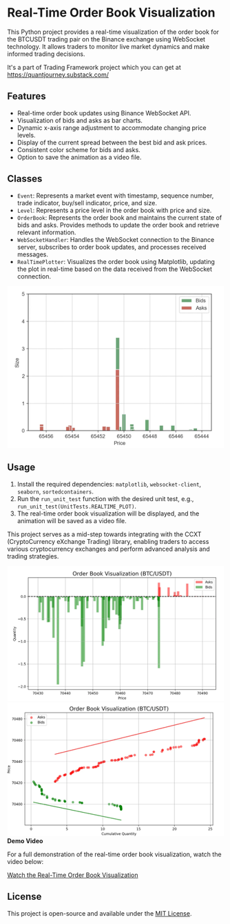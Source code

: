 # Real-Time Order Book Visualization

This Python project provides a real-time visualization of the order book for the BTCUSDT trading pair on the Binance exchange using WebSocket technology. It allows traders to monitor live market dynamics and make informed trading decisions.

It's a part of Trading Framework project which you can get at https://quantjourney.substack.com/

## Features

- Real-time order book updates using Binance WebSocket API.
- Visualization of bids and asks as bar charts.
- Dynamic x-axis range adjustment to accommodate changing price levels.
- Display of the current spread between the best bid and ask prices.
- Consistent color scheme for bids and asks.
- Option to save the animation as a video file.

## Classes

- `Event`: Represents a market event with timestamp, sequence number, trade indicator, buy/sell indicator, price, and size.
- `Level`: Represents a price level in the order book with price and size.
- `OrderBook`: Represents the order book and maintains the current state of bids and asks. Provides methods to update the order book and retrieve relevant information.
- `WebSocketHandler`: Handles the WebSocket connection to the Binance server, subscribes to order book updates, and processes received messages.
- `RealTimePlotter`: Visualizes the order book using Matplotlib, updating the plot in real-time based on the data received from the WebSocket connection.

![Order Book Screenshot](orderbook.png)

## Usage

1. Install the required dependencies: `matplotlib`, `websocket-client`, `seaborn`, `sortedcontainers`.
2. Run the `run_unit_test` function with the desired unit test, e.g., `run_unit_test(UnitTests.REALTIME_PLOT)`.
3. The real-time order book visualization will be displayed, and the animation will be saved as a video file.

This project serves as a mid-step towards integrating with the CCXT (CryptoCurrency eXchange Trading) library, enabling traders to access various cryptocurrency exchanges and perform advanced analysis and trading strategies.

![Order Book Screenshot](orderbook_png_1.png)
![Order Book Screenshot](orderbook_png_2.png)
**Demo Video**

For a full demonstration of the real-time order book visualization, watch the video below:

[Watch the Real-Time Order Book Visualization](orderbook.mp4)

## License

This project is open-source and available under the [MIT License](LICENSE).
